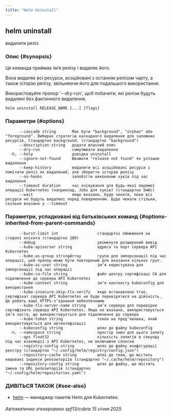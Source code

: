 ```yaml
---
title: "Helm Uninstall"
---
```


## helm uninstall

видалити реліз

### Опис {#synopsis}

Ця команда приймає імʼя релізу і видаляє його.

Вона видаляє всі ресурси, асоційовані з останнім релізом чарту, а також історію релізу, звільняючи його для подальшого використання.

Використовуйте прапор '--dry-run', щоб побачити, які релізи будуть видалені без фактичного видалення.

```shell
helm uninstall RELEASE_NAME [...] [flags]
```

### Параметри {#options}

```none
      --cascade string       Має бути "background", "orphan" або "foreground". Вибирає стратегію каскадного видалення для залежних ресурсів. Стандартно background. (стандартно "background")
      --description string   додати власний опис
      --dry-run              симулювати видалення
  -h, --help                 довідка uninstall
      --ignore-not-found     Вважати "release not found" як успішне видалення
      --keep-history         видалити всі асоційовані ресурси і помітити реліз як видалений, але зберегти історію релізу
      --no-hooks             запобігти виконанню хуків під час видалення
      --timeout duration     час очікування для будь-якої окремої операції Kubernetes (наприклад, Jobs для хуків) (стандартно 5м0с)
      --wait                 якщо вказано, буде чекати, поки всі ресурси не будуть видалені перед поверненням. Буде чекати стільки, скільки вказано у --timeout
```

### Параметри, успадковані від батьківських команд {#options-inherited-from-parent-commands}

```none
      --burst-limit int                 стандартні обмеження на стороні клієнта (стандартно 100)
      --debug                           увімкнути розширений вивід
      --kube-apiserver string           адреса та порт сервера API Kubernetes
      --kube-as-group stringArray       група для імперсонації під час операції, цей прапор може бути повторений для вказання кількох груп.
      --kube-as-user string             імʼя користувача для імперсонації під час операції
      --kube-ca-file string             файл центру сертифікаці СА для підключення до сервера API Kubernetes
      --kube-context string             імʼя контексту kubeconfig для використання
      --kube-insecure-skip-tls-verify   якщо встановлено true, сертифікат сервера API Kubernetes не буде перевірятися на дійсність. Це робить ваші HTTPS-зʼєднання небезпечними
      --kube-tls-server-name string     імʼя сервера для перевірки сертифіката сервера API Kubernetes. Якщо не вказано, використовується імʼя хоста, що використовується для підключення до сервера
      --kube-token string               токен на предʼявника, який використовується для автентифікації
      --kubeconfig string               шлях до файлу kubeconfig
  -n, --namespace string                простір імен для цього запиту
      --qps float32                     кількість запитів в секунду під час взаємодії з API Kubernetes, не включаючи сплески
      --registry-config string          шлях до файлу конфігурації реєстру (стандартно "~/.config/helm/registry/config.json")
      --repository-cache string         шлях до теки, що містить кешовані індекси репозиторіїв (стандартно "~/.cache/helm/repository")
      --repository-config string        шлях до файлу, що містить імена та URL репозиторіїв (стандартно "~/.config/helm/repositories.yaml")
```

### ДИВІТЬСЯ ТАКОЖ {#see-also}

- [helm](helm.md) — менеджер пакетів Helm для Kubernetes.

###### Автоматично згенеровано spf13/cobra 15 січня 2025
